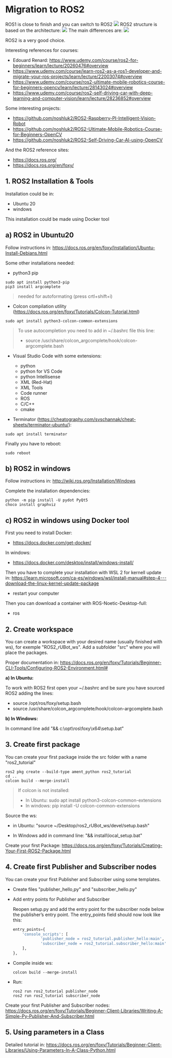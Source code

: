 # **Migration to ROS2**

ROS1 is close to finish and you can switch to ROS2
![](./Images/7_ROS2_time.png)
ROS2 structure is based on the architecture:
![](./Images/7_ROS1_ROS2.png)
The main differences are:
![](./Images/7_ROS2_dif.png)

ROS2 is a very good choice.

Interesting references for courses:
- Edouard Renard: https://www.udemy.com/course/ros2-for-beginners/learn/lecture/20260476#overview
- https://www.udemy.com/course/learn-ros2-as-a-ros1-developer-and-migrate-your-ros-projects/learn/lecture/22003074#overview
- https://www.udemy.com/course/ros2-ultimate-mobile-robotics-course-for-beginners-opencv/learn/lecture/28143024#overview
- https://www.udemy.com/course/ros2-self-driving-car-with-deep-learning-and-computer-vision/learn/lecture/28236852#overview

Some interesting projects:
- https://github.com/noshluk2/ROS2-Raspberry-PI-Intelligent-Vision-Robot
- https://github.com/noshluk2/ROS2-Ultimate-Mobile-Robotics-Course-for-Beginners-OpenCV
- https://github.com/noshluk2/ROS2-Self-Driving-Car-AI-using-OpenCV

And the ROS2 reference sites:
- https://docs.ros.org/
- https://docs.ros.org/en/foxy/

## 1. **ROS2 Installation & Tools**
Installation could be in:
- Ubuntu 20
- windows

This installation could be made using Docker tool
## **a) ROS2 in Ubuntu20**
Follow instructions in:
https://docs.ros.org/en/foxy/Installation/Ubuntu-Install-Debians.html

Some other installations needed:
- python3 pip
```shell
sudo apt install python3-pip
pip3 install argcomplete
```
> needed for autoformating (press crtl+shift+i)
- Colcon compilation utility (https://docs.ros.org/en/foxy/Tutorials/Colcon-Tutorial.html)
```shell
sudo apt install python3-colcon-common-extensions
```
> To use autocompletion you need to add in ~/.bashrc file this line:
>- source /usr/share/colcon_argcomplete/hook/colcon-argcomplete.bash
- Visual Studio Code with some extensions:
    - python 
    - python for VS Code
    - python Intellisense
    - XML (Red-Hat)
    - XML Tools
    - Code runner
    - ROS
    - C/C++
    - cmake

- Terminator (https://cheatography.com/svschannak/cheat-sheets/terminator-ubuntu/):
```shell
sudo apt install terminator
```
Finally you have to reboot:
```shell
sudo reboot
```

## **b) ROS2 in windows**
Follow instructions in:
http://wiki.ros.org/Installation/Windows

Complete the installation dependencies:
```shell
python -m pip install -U pydot PyQt5
choco install graphviz
```
## **c) ROS2 in windows using Docker tool**
First you need to install Docker:
- https://docs.docker.com/get-docker/

In windows:
- https://docs.docker.com/desktop/install/windows-install/

Then you have to complete your installation with WSL 2 for kernell update in: https://learn.microsoft.com/ca-es/windows/wsl/install-manual#step-4---download-the-linux-kernel-update-package

- restart your computer

Then you can download a container with ROS-Noetic-Desktop-full:
- ros
## 2. **Create workspace**

You can create a workspace with your desired name (usually finished with ws), for exemple "ROS2_rUBot_ws". Add a subfolder "src" where you will place the packages.

Proper documentation in: https://docs.ros.org/en/foxy/Tutorials/Beginner-CLI-Tools/Configuring-ROS2-Environment.html#

**a) In Ubuntu:**

To work with ROS2 first open your ~/.bashrc and be sure you have sourced ROS2 adding the lines:
- source /opt/ros/foxy/setup.bash
- source /usr/share/colcon_argcomplete/hook/colcon-argcomplete.bash

**b) In Windows:**

In command line add "&& c:\opt\ros\foxy\x64\setup.bat"

## 3. **Create first package**
You can create your first package inside the src folder with a name "ros2_tutorial"
```shell
ros2 pkg create --build-type ament_python ros2_tutorial
cd ..
colcon build --merge-install
```
> If colcon is not installed:
> - In Ubuntu: sudo apt install python3-colcon-common-extensions
> - In windows: pip install -U colcon-common-extensions

Source the ws:
- in Ubuntu: "source ~/Desktop/ros2_rUBot_ws/devel/setup.bash"

- In Windows add in command line: "&& install\local_setup.bat"

Create your first Package: https://docs.ros.org/en/foxy/Tutorials/Creating-Your-First-ROS2-Package.html

## 4. **Create first Publisher and Subscriber nodes**
You can create your first Publisher and Subscriber using some templates.
- Create files "publisher_hello,py" and "subscriber_hello.py"
- Add entry points for Publisher and Subscriber
    
    Reopen setup.py and add the entry point for the subscriber node below the publisher’s entry point. The entry_points field should now look like this:
    ```python
    entry_points={
        'console_scripts': [
                'publisher_node = ros2_tutorial.publisher_hello:main',
                'subscriber_node = ros2_tutorial.subscriber_hello:main',
        ],
    },
    ```
- Compile inside ws: 
    ```shell
    colcon build --merge-install
    ```
- Run:
    ```shell
    ros2 run ros2_tutorial publisher_node
    ros2 run ros2_tutorial subscriber_node
    ```


Create your first Publisher and Subscriber nodes: https://docs.ros.org/en/foxy/Tutorials/Beginner-Client-Libraries/Writing-A-Simple-Py-Publisher-And-Subscriber.html

## 5. **Using parameters in a Class**

Detailed tutorial in: https://docs.ros.org/en/foxy/Tutorials/Beginner-Client-Libraries/Using-Parameters-In-A-Class-Python.html
